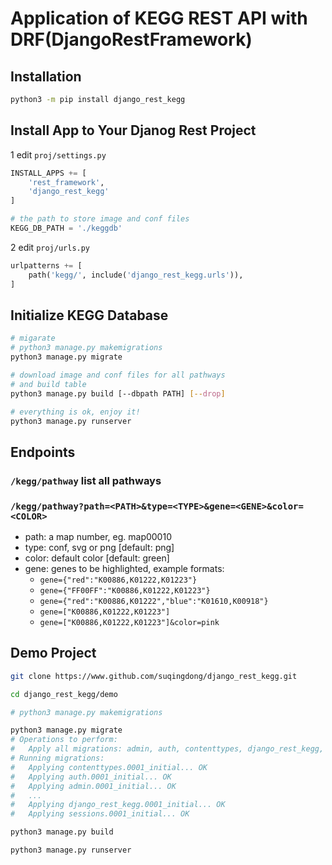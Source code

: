 # Application of KEGG REST API with DRF(DjangoRestFramework)

## Installation
```bash
python3 -m pip install django_rest_kegg
```

## Install App to Your Djanog Rest Project
1 edit `proj/settings.py`
```python
INSTALL_APPS += [
    'rest_framework',
    'django_rest_kegg'
]

# the path to store image and conf files
KEGG_DB_PATH = './keggdb'
```
2 edit `proj/urls.py`
```python
urlpatterns += [
    path('kegg/', include('django_rest_kegg.urls')),
]
```

## Initialize KEGG Database
```bash
# migarate
# python3 manage.py makemigrations
python3 manage.py migrate

# download image and conf files for all pathways
# and build table
python3 manage.py build [--dbpath PATH] [--drop]

# everything is ok, enjoy it!
python3 manage.py runserver
```

## Endpoints
### `/kegg/pathway`  list all pathways

### `/kegg/pathway?path=<PATH>&type=<TYPE>&gene=<GENE>&color=<COLOR>`
- path: a map number, eg. map00010
- type: conf, svg or png [default: png]
- color: default color [default: green]
- gene: genes to be highlighted, example formats:
    - `gene={"red":"K00886,K01222,K01223"}`
    - `gene={"FF00FF":"K00886,K01222,K01223"}`
    - `gene={"red":"K00886,K01222","blue":"K01610,K00918"}`
    - `gene=["K00886,K01222,K01223"]`
    - `gene=["K00886,K01222,K01223"]&color=pink`

## Demo Project
```bash
git clone https://www.github.com/suqingdong/django_rest_kegg.git

cd django_rest_kegg/demo

# python3 manage.py makemigrations

python3 manage.py migrate
# Operations to perform:
#   Apply all migrations: admin, auth, contenttypes, django_rest_kegg, sessions
# Running migrations:
#   Applying contenttypes.0001_initial... OK
#   Applying auth.0001_initial... OK
#   Applying admin.0001_initial... OK
#   ...
#   Applying django_rest_kegg.0001_initial... OK
#   Applying sessions.0001_initial... OK

python3 manage.py build

python3 manage.py runserver
```
